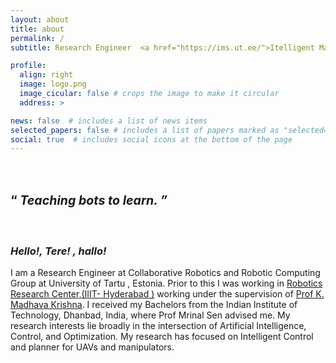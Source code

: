 ```yaml
---
layout: about
title: about
permalink: /
subtitle: Research Engineer  <a href="https://ims.ut.ee/">Itelligent Material and Systems Lab </a>University of Tartu,Estonia 

profile:
  align: right
  image: logo.png
  image_cicular: false # crops the image to make it circular
  address: >

news: false  # includes a list of news items
selected_papers: false # includes a list of papers marked as "selected={true}"
social: true  # includes social icons at the bottom of the page
---
```

<h1> <span  style="font-size:70%;text-align: justify;width:10%"> <br> &#8220; <i> Teaching bots to learn. &#8221; </i> </span> </h1>
<br>
<h3><b><i> Hello!, Tere! , hallo! </i></b></h3>
I am a Research Engineer at Collaborative Robotics and Robotic Computing Group at University of Tartu , Estonia. Prior to this  I was working in <a href="https://robotics.iiit.ac.in//"> Robotics Research Center,(IIIT- Hyderabad )</a> working under the supervision of <a href="https://www.iiit.ac.in/people/faculty/mkrishna/">Prof K. Madhava Krishna</a>. I received my Bachelors from the Indian Institute of Technology, Dhanbad, India, where Prof Mrinal Sen advised me.
My research interests lie broadly in the intersection of Artificial Intelligence, Control, and Optimization. My research has focused on Intelligent Control and planner for UAVs and manipulators. 